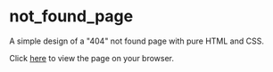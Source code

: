 # not_found_page
A simple design of a "404" not found page with pure HTML and CSS.

Click [here](https://aglopezn.github.io/not_found_page/) to view the page on your browser.
